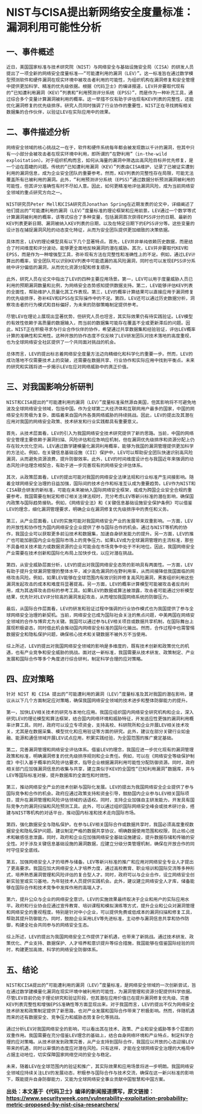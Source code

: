 # NIST与CISA提出新网络安全度量标准：漏洞利用可能性分析

## 一、事件概述

    近日，美国国家标准与技术研究院（NIST）与网络安全与基础设施安全局（CISA）的研发人员提出了一项全新的网络安全度量标准——“可能遭利用的漏洞（LEV）”。这一标准旨在通过数学模型预测软件和硬件漏洞在现实环境中被攻击者利用的可能性，为组织机构在漏洞修复和安全管理中提供更加科学、精准的优先级依据。根据《代码卫士》的编译报道，LEV并非要取代现有的“已知遭利用漏洞（KEV）”列表和“利用预测评分系统（EPSS）”，而是作为一种补充工具，通过综合多个变量计算漏洞被利用的概率。这一举措不仅有助于评估现有KEV列表的完整性，还能优化漏洞修复的优先级排序。研究人员同时强调了行业协作的重要性，NIST正在寻找拥有相关数据集的合作伙伴，以验证LEV在实际应用中的效果。

## 二、事件描述分析

    网络安全领域的核心挑战之一在于，软件和硬件系统每年都会被发现数以千计的漏洞，但其中只有一小部分会被攻击者在现实环境中利用，即所谓的“在野利用”（in-the-wild exploitation）。对于组织机构而言，如何从海量的漏洞中筛选出高风险目标并优先修复，是一个迫在眉睫的问题。传统的“已知遭利用漏洞（KEV）”列表由CISA维护，记录了已被证实遭到利用的漏洞信息，成为企业安全团队的重要参考。然而，KEV列表的完整性存在局限，可能无法覆盖所有已被利用的漏洞。此外，“利用预测评分系统（EPSS）”通过数据分析预测漏洞被利用的可能性，但其评分准确性有时不尽如人意。因此，如何更精准地评估漏洞风险，成为当前网络安全领域的重点研究方向之一。

    NIST研究员Peter Mell和CISA研究员Jonathan Spring在近期发表的论文中，详细阐述了他们提出的“可能遭利用的漏洞（LEV）”度量标准的理论框架和应用前景。LEV通过一个数学等式计算漏洞被利用的概率，该等式综合了多种变量，包括漏洞首次获得EPSS评分的日期、最新的KEV列表更新日期、漏洞被纳入KEV列表的日期，以及在特定日期下的EPSS评分等。这些变量的设计旨在捕捉漏洞风险的动态变化特征，从而为安全团队提供更加细致的决策依据。

    具体而言，LEV的理论模型具有以下几个显著特点。首先，LEV并非单纯依赖历史数据，而是结合了时间维度和评分波动，能够更全面地反映漏洞的潜在威胁。其次，LEV并非要取代KEV和EPSS，而是作为一种增强型工具，弥补现有方法在完整性和准确性上的不足。例如，通过LEV计算出的概率，安全团队可以识别KEV列表中可能遗漏的高风险漏洞，同时也可以发现EPSS评分系统中评分偏低的漏洞，从而优化资源分配和修复顺序。

    此外，研究人员在论文中指出了LEV的四种主要应用场景。第一，LEV可以用于度量威胁人员已利用的预期漏洞数量和比例，为网络安全态势感知提供数据支持。第二，LEV能够评估KEV列表的全面性，帮助维护人员量化其工作表现。第三，LEV的概率计算结果可以直接应用于漏洞修复的优先级排序，弥补KEV和EPSS在实际操作中的不足。第四，LEV还可以通过历史数据分析，洞察攻击者的行为模式和目标偏好，为未来的防御策略制定提供参考。

    尽管LEV在理论上展现出显著优势，但研究人员也坦言，其实际效果仍有待实践验证。LEV模型的有效性依赖于高质量的数据输入，而当前的数据集可能存在覆盖不全或更新滞后的问题。因此，NIST正在积极寻求与行业合作伙伴的协作，希望通过共享数据集和经验验证，评估LEV概率计算的准确性和实用性。这种开放的协作态度不仅反映了LEV研发团队对技术落地的高度重视，也为全球网络安全社区提供了一个共同面对挑战的机会。

    总体而言，LEV的提出标志着网络安全度量方法迈向精细化和科学化的重要一步。然而，LEV的成功落地不仅需要技术上的突破，还需要在数据共享、行业协作和实际应用中找到平衡点。未来的研究和实践将进一步揭示LEV在应对网络威胁中的真正价值。

## 三、对我国影响分析研判

    NIST和CISA提出的“可能遭利用的漏洞（LEV）”度量标准虽然源自美国，但其影响将不可避免地波及全球网络安全领域，包括中国。作为全球第二大经济体和互联网用户最多的国家，中国的网络安全形势极为复杂，面临着来自国内外各类网络威胁的持续挑战。因此，LEV的提出及其潜在应用对我国的网络安全政策、技术研发和行业实践都具有重要意义。

    首先，从技术层面看，LEV的引入为我国网络安全技术研究提供了新的思路。当前，中国的网络安全管理主要依赖于漏洞扫描、风险评估和应急响应机制，但在漏洞优先级排序和资源分配上仍存在较大优化空间。LEV通过数学建模量化漏洞利用概率，能够为我国的漏洞管理提供更加科学的方法论。例如，在关键信息基础设施（CII）保护中，LEV可以帮助安全团队快速识别高风险漏洞，从而避免资源浪费，提升防御效率。此外，LEV的时间维度设计也与我国近年来强调的动态风险评估理念相契合，有助于进一步完善现有的网络安全评估体系。

    其次，从政策层面看，LEV的提出可能对我国的网络安全法律法规和行业标准产生间接影响。随着全球网络安全治理的日益加强，国际间的技术合作和标准互认成为重要趋势。LEV作为NIST和CISA联合研发的新标准，可能在未来被纳入国际网络安全框架，或成为跨国企业安全合规的重要参考。我国需要在制定和修订相关法律法规时，充分考虑LEV等新兴标准的潜在影响，确保国内政策与国际趋势接轨。例如，《网络安全法》和《关键信息基础设施安全保护条例》可以借鉴LEV的理念，细化漏洞管理要求，明确企业在漏洞修复优先级排序中的责任和义务。

    第三，从产业层面看，LEV的实施可能对我国网络安全产业的发展带来双重影响。一方面，LEV的开放性和协作性为国内网络安全企业提供了参与国际合作的机会。通过与NIST等机构的协作，我国企业可以获取更多前沿技术和数据集，加速自身研发能力的提升。另一方面，LEV的推广也可能加剧国内企业在国际市场上的竞争压力。如果LEV成为全球漏洞管理的主流标准，那些不具备相关技术能力或数据资源的企业可能会在市场竞争中处于不利地位。因此，我国网络安全产业需要在技术创新和国际化布局上加快步伐，以应对潜在挑战。

    第四，从安全威胁层面分析，LEV的提出对我国网络安全态势的影响具有两面性。一方面，LEV有助于提升全球漏洞管理的整体水平，减少高危漏洞的在野利用率，从而间接降低我国面临的网络攻击风险。例如，如果LEV能够在全球范围内有效识别并修复高风险漏洞，黑客组织利用这些漏洞发起攻击的成本和难度将显著提高。另一方面，LEV的概率计算模型可能被攻击者反向利用，成为其选择攻击目标的参考工具。如果LEV的数据或算法被泄露，攻击者可能通过分析模型结果，优先针对LEV评分较高的漏洞发起攻击，从而增加我国网络系统的防御压力。

    最后，从国际合作层面看，LEV的研发和验证过程中强调的行业协作模式也为我国提供了参与全球网络安全治理的新契机。当前，网络安全已成为国际社会关注的焦点问题，中美两国在网络安全领域的合作与博弈尤为关键。我国可以通过参与LEV相关项目或数据共享机制，在国际舞台上展现积极姿态，同时借此机会推动国内网络安全标准的国际化输出。然而，合作过程中也需警惕数据安全和隐私保护问题，确保核心技术和关键数据不被外方不当使用。

    综上所述，LEV的提出对我国网络安全领域的影响是多维度的，既有技术创新和政策优化的机遇，也有产业竞争和安全威胁的挑战。面对这一新标准，我国需要从技术研发、政策制定、产业发展和国际合作等多个角度进行综合研判，制定科学合理的应对策略。

## 四、应对策略

    针对 NIST 和 CISA 提出的“可能遭利用的漏洞（LEV）”度量标准及其对我国的潜在影响，建议从以下几个方面制定应对策略，确保我国网络安全领域的技术进步和整体防御能力的提升。

    第一，加快LEV相关技术的研究与本地化应用。我国应组织国内网络安全研究机构和企业，深入研究LEV的理论模型和算法框架，结合国内网络环境和威胁特征，开发适应性更强的漏洞利用概率计算工具。同时，政府可以设立专项资金，支持高校、科研院所和企业开展LEV相关技术攻关，尤其是在数据采集、模型优化和应用验证等方面的研究。此外，建议在部分关键行业如金融、能源和通信领域开展LEV试点应用，积累实践经验，为全国范围的推广奠定基础。

    第二，完善漏洞管理和网络安全评估体系。借鉴LEV的理念，我国应进一步优化现有的漏洞管理政策和标准，明确漏洞修复的优先级排序规则和企业责任。例如，可以在《网络安全等级保护制度》中引入基于概率的风险评估要求，指导企业根据漏洞利用可能性分配防御资源。同时，政府相关部门应加强漏洞信息的收集与共享，建立类似于KEV的全国性“已知利用漏洞”数据库，并与LEV等国际标准对接，提升数据库的全面性和时效性。

    第三，推动网络安全产业的技术创新与国际化发展。LEV的提出为我国网络安全企业提供了参与国际竞争和合作的机会。政府应通过政策支持和资金引导，鼓励国内企业参与LEV相关国际项目，提升在漏洞管理和风险评估领域的话语权。同时，支持企业加强自主研发能力，开发具有国际竞争力的漏洞扫描和风险预测工具。此外，可以通过组织国际网络安全峰会或技术研讨会，搭建与NIST等机构的对话平台，推动国内标准和技术走向国际市场。

    第四，强化数据安全与隐私保护。在参与LEV相关国际合作或数据共享时，我国必须高度重视数据安全和隐私保护问题。建议制定严格的数据共享协议，明确数据使用范围和权限，防止核心技术和敏感信息泄露。同时，政府和企业应加强网络安全基础设施建设，提升数据存储和传输的安全性。对于涉及关键信息基础设施的漏洞数据，应建立分级分类管理机制，确保在开放合作的同时守住安全底线。

    第五，加强网络安全人才的培养与储备。LEV等新兴标准的推广和应用对网络安全专业人才提出了更高要求。我国应加大网络安全人才培养力度，通过高校教育、职业培训和国际交流等多种形式，培养熟悉漏洞管理和风险评估的复合型人才。同时，政府可以与企业合作，设立网络安全创新实验室或实习基地，为年轻技术人员提供实践机会。此外，建议建立网络安全人才库，储备能够在国际合作和技术竞争中发挥作用的高端人才。

    第六，提升公众与企业的网络安全意识。LEV的实施效果最终取决于企业和用户的实际应用水平。政府和行业协会应通过宣传教育、培训课程和模拟演练等方式，提升企业和公众对漏洞管理和网络安全的重视程度。特别是针对中小企业，可以提供免费或低成本的漏洞扫描和修复工具，帮助其提升防御能力。同时，鼓励企业采用LEV等先进标准，主动参与漏洞信息共享和协作防御，构建全社会共同参与的网络安全生态。

    综上所述，LEV的提出为我国网络安全工作提供了新机遇，也带来了新挑战。通过技术研发、政策优化、产业支持、数据保护、人才培养和意识提升等综合措施，我国能够在借鉴国际经验的同时，构建更加高效、科学的网络安全防御体系。

## 五、结论

    NIST和CISA提出的“可能遭利用的漏洞（LEV）”度量标准，是网络安全领域的一次创新尝试，旨在通过数学建模量化漏洞在现实环境中被利用的可能性，为漏洞管理和资源分配提供科学依据。尽管LEV目前仍处于理论研究和验证阶段，但其潜在应用价值已在提升漏洞修复优先级、完善KEV列表完整性和增强EPSS准确性等方面显现出来。对于我国而言，LEV的提出不仅为网络安全技术研发和政策制定提供了新思路，也对产业发展和国际合作带来了积极影响。然而，伴随机遇而来的还有数据安全、竞争压力和威胁态势复杂化等挑战。

    通过分析LEV对我国网络安全的影响，可以看出其在技术、政策、产业和安全威胁等多个层面的双重作用。我国需要在充分借鉴LEV理念的基础上，结合自身网络环境和产业特点，制定科学合理的应对策略。从技术研发到政策完善，从产业支持到国际合作，我国应以开放的心态迎接LEV带来的机遇，同时以审慎的态度应对潜在风险。只有这样，才能在全球网络安全治理的大格局中占据主动地位，切实保障国家网络空间的安全与稳定。

    未来，随着LEV在全球范围内的验证和推广，其实际效果和应用场景将进一步明朗。我国网络安全领域应持续关注LEV的发展动态，积极参与国际合作与技术交流，确保在这一新兴标准的影响下，既能提升自身防御能力，又能为全球网络安全事业贡献中国智慧和中国方案。

**出处：本文基于《代码卫士》编译的新闻报道撰写，原文链接：https://www.securityweek.com/vulnerability-exploitation-probability-metric-proposed-by-nist-cisa-researchers/**